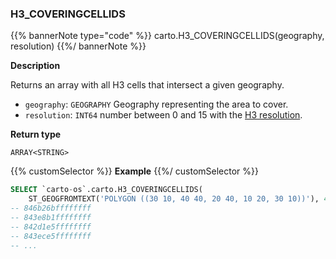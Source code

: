 ### H3_COVERINGCELLIDS

{{% bannerNote type="code" %}}
carto.H3_COVERINGCELLIDS(geography, resolution)
{{%/ bannerNote %}}

**Description**

Returns an array with all H3 cells that intersect a given geography.

* `geography`: `GEOGRAPHY` Geography representing the area to cover.
* `resolution`: `INT64` number between 0 and 15 with the [H3 resolution](https://h3geo.org/docs/core-library/restable).

**Return type**

`ARRAY<STRING>`

{{% customSelector %}}
**Example**
{{%/ customSelector %}}

```sql
SELECT `carto-os`.carto.H3_COVERINGCELLIDS(
    ST_GEOGFROMTEXT('POLYGON ((30 10, 40 40, 20 40, 10 20, 30 10))'), 4);
-- 846b26bffffffff
-- 843e8b1ffffffff
-- 842d1e5ffffffff
-- 843ece5ffffffff
-- ...
```